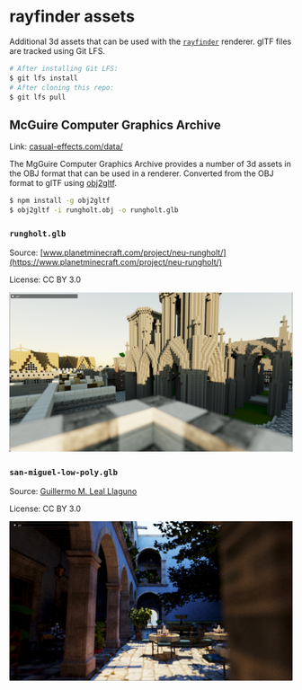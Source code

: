 # rayfinder assets

Additional 3d assets that can be used with the [`rayfinder`](https://github.com/nelarius/rayfinder) renderer. glTF files are tracked using Git LFS.

```sh
# After installing Git LFS:
$ git lfs install
# After cloning this repo:
$ git lfs pull
```

## McGuire Computer Graphics Archive

Link: [casual-effects.com/data/](https://casual-effects.com/data/)

The MgGuire Computer Graphics Archive provides a number of 3d assets in the OBJ format that can be used in a renderer. Converted from the OBJ format to glTF using [obj2gltf](https://github.com/CesiumGS/obj2gltf).

```sh
$ npm install -g obj2gltf
$ obj2gltf -i rungholt.obj -o rungholt.glb
```

### `rungholt.glb`

Source: [www.planetminecraft.com/project/neu-rungholt/](https://www.planetminecraft.com/project/neu-rungholt/)

License: CC BY 3.0

![rungholt](img/rungholt.png)

### `san-miguel-low-poly.glb`

Source: [Guillermo M. Leal Llaguno](http://www.evvisual.com/)

License: CC BY 3.0

![san-miguel](img/san-miguel-low-poly.png)

